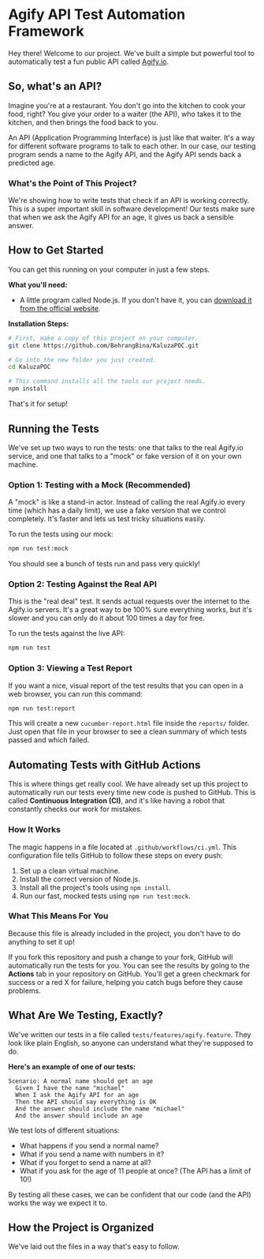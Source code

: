 # Agify API Test Automation Framework

Hey there! Welcome to our project. We've built a simple but powerful tool to automatically test a fun public API called [Agify.io](https://agify.io/documentation).

## So, what's an API?

Imagine you're at a restaurant. You don't go into the kitchen to cook your food, right? You give your order to a waiter (the API), who takes it to the kitchen, and then brings the food back to you.

An API (Application Programming Interface) is just like that waiter. It's a way for different software programs to talk to each other. In our case, our testing program sends a name to the Agify API, and the Agify API sends back a predicted age.

### What's the Point of This Project?

We're showing how to write tests that check if an API is working correctly. This is a super important skill in software development! Our tests make sure that when we ask the Agify API for an age, it gives us back a sensible answer.

## How to Get Started

You can get this running on your computer in just a few steps.

**What you'll need:**

* A little program called Node.js. If you don't have it, you can [download it from the official website](https://nodejs.org/).

**Installation Steps:**

```bash
# First, make a copy of this project on your computer.
git clone https://github.com/BehrangBina/KaluzaPOC.git

# Go into the new folder you just created.
cd KaluzaPOC

# This command installs all the tools our project needs.
npm install
```

That's it for setup!

## Running the Tests

We've set up two ways to run the tests: one that talks to the real Agify.io service, and one that talks to a "mock" or fake version of it on your own machine.

### Option 1: Testing with a Mock (Recommended)

A "mock" is like a stand-in actor. Instead of calling the real Agify.io every time (which has a daily limit), we use a fake version that we control completely. It's faster and lets us test tricky situations easily.

To run the tests using our mock:

```bash
npm run test:mock
```

You should see a bunch of tests run and pass very quickly!

### Option 2: Testing Against the Real API

This is the "real deal" test. It sends actual requests over the internet to the Agify.io servers. It's a great way to be 100% sure everything works, but it's slower and you can only do it about 100 times a day for free.

To run the tests against the live API:

```bash
npm run test
```

### Option 3: Viewing a Test Report

If you want a nice, visual report of the test results that you can open in a web browser, you can run this command:

```bash
npm run test:report
```

This will create a new `cucumber-report.html` file inside the `reports/` folder. Just open that file in your browser to see a clean summary of which tests passed and which failed.

## Automating Tests with GitHub Actions

This is where things get really cool. We have already set up this project to automatically run our tests every time new code is pushed to GitHub. This is called **Continuous Integration (CI)**, and it's like having a robot that constantly checks our work for mistakes.

### How It Works

The magic happens in a file located at `.github/workflows/ci.yml`. This configuration file tells GitHub to follow these steps on every push:

1. Set up a clean virtual machine.
2. Install the correct version of Node.js.
3. Install all the project's tools using `npm install`.
4. Run our fast, mocked tests using `npm run test:mock`.

### What This Means For You

Because this file is already included in the project, you don't have to do anything to set it up!

If you fork this repository and push a change to your fork, GitHub will automatically run the tests for you. You can see the results by going to the **Actions** tab in your repository on GitHub. You'll get a green checkmark for success or a red X for failure, helping you catch bugs before they cause problems.

## What Are We Testing, Exactly?

We've written our tests in a file called `tests/features/agify.feature`. They look like plain English, so anyone can understand what they're supposed to do.

**Here's an example of one of our tests:**

```gherkin
Scenario: A normal name should get an age
  Given I have the name "michael"
  When I ask the Agify API for an age
  Then the API should say everything is OK
  And the answer should include the name "michael"
  And the answer should include an age
```

We test lots of different situations:

* What happens if you send a normal name?
* What if you send a name with numbers in it?
* What if you forget to send a name at all?
* What if you ask for the age of 11 people at once? (The API has a limit of 10!)

By testing all these cases, we can be confident that our code (and the API) works the way we expect it to.

## How the Project is Organized

We've laid out the files in a way that's easy to follow.
